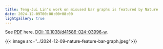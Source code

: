 ```yaml
---
title: Teng-Jui Lin's work on misused bar graphs is featured by Nature.
date: 2024-12-09T00:00:00+08:00
lightgallery: true
---
```


See [PDF](2024-12-09-nature-feature-bar-graph.pdf) here. [DOI: 10.1038/d41586-024-03996-w](https://doi.org/10.1038/d41586-024-03996-w).

{{< image src="../2024-12-09-nature-feature-bar-graph.jpeg">}}
